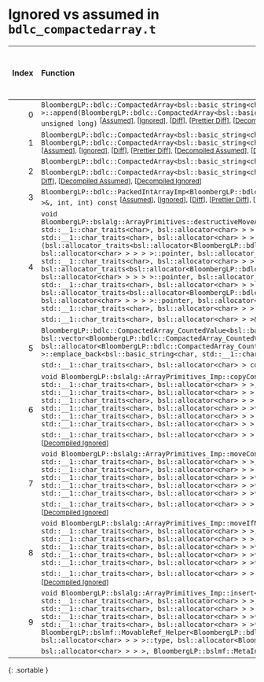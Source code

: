 # Ignored vs assumed in `bdlc_compactedarray.t`

<script src="../sorttable.js"></script>

|   Index | Function                                                                                                                                                                                                                                                                                                                                                                                                                                                                                                                                                                                                                                                                                                                                                                                                                                                                                                                                                                                                                                                                                                                                                                                                                                                                                                                                                                                                                                                                                                                                                                                                                                                                                                                                                                |   Difference in number of lines |   Function size difference in bytes |   Number of lines in assumed build |   Number of bytes in assumed build |   Number of lines in ignored build |   Number of bytes in ignored build |
|--------:|:------------------------------------------------------------------------------------------------------------------------------------------------------------------------------------------------------------------------------------------------------------------------------------------------------------------------------------------------------------------------------------------------------------------------------------------------------------------------------------------------------------------------------------------------------------------------------------------------------------------------------------------------------------------------------------------------------------------------------------------------------------------------------------------------------------------------------------------------------------------------------------------------------------------------------------------------------------------------------------------------------------------------------------------------------------------------------------------------------------------------------------------------------------------------------------------------------------------------------------------------------------------------------------------------------------------------------------------------------------------------------------------------------------------------------------------------------------------------------------------------------------------------------------------------------------------------------------------------------------------------------------------------------------------------------------------------------------------------------------------------------------------------|--------------------------------:|------------------------------------:|-----------------------------------:|-----------------------------------:|-----------------------------------:|-----------------------------------:|
|       0 | `BloombergLP::bdlc::CompactedArray<bsl::basic_string<char, std::__1::char_traits<char>, bsl::allocator<char> > >::append(BloombergLP::bdlc::CompactedArray<bsl::basic_string<char, std::__1::char_traits<char>, bsl::allocator<char> > > const&, unsigned long, unsigned long)` <sup>\[[Assumed](0-assume)\], \[[Ignored](0-none)\], \[[Diff](0.diff.html)\], \[[Prettier Diff](0-diff.html)\], \[[Decompiled Assumed](0-assume-decompiled.txt)\], \[[Decompiled Ignored](0-none-decompiled.txt)\]                                                                                                                                                                                                                                                                                                                                                                                                                                                                                                                                                                                                                                                                                                                                                                                                                                                                                                                                                                                                                                                                                                                                                                                                                                                                      |                               2 |                                  16 |                                126 |                                448 |                                124 |                                432 |
|       1 | `BloombergLP::bdlc::CompactedArray<bsl::basic_string<char, std::__1::char_traits<char>, bsl::allocator<char> > >::insert(unsigned long, BloombergLP::bdlc::CompactedArray<bsl::basic_string<char, std::__1::char_traits<char>, bsl::allocator<char> > > const&, unsigned long, unsigned long)` <sup>\[[Assumed](1-assume)\], \[[Ignored](1-none)\], \[[Diff](1.diff.html)\], \[[Prettier Diff](1-diff.html)\], \[[Decompiled Assumed](1-assume-decompiled.txt)\], \[[Decompiled Ignored](1-none-decompiled.txt)\]                                                                                                                                                                                                                                                                                                                                                                                                                                                                                                                                                                                                                                                                                                                                                                                                                                                                                                                                                                                                                                                                                                                                                                                                                                                       |                               1 |                                   0 |                                132 |                                464 |                                131 |                                464 |
|       2 | `BloombergLP::bdlc::CompactedArray<bsl::basic_string<char, std::__1::char_traits<char>, bsl::allocator<char> > >::insert(unsigned long, BloombergLP::bdlc::CompactedArray<bsl::basic_string<char, std::__1::char_traits<char>, bsl::allocator<char> > > const&)` <sup>\[[Assumed](2-assume)\], \[[Ignored](2-none)\], \[[Diff](2.diff.html)\], \[[Prettier Diff](2-diff.html)\], \[[Decompiled Assumed](2-assume-decompiled.txt)\], \[[Decompiled Ignored](2-none-decompiled.txt)\]                                                                                                                                                                                                                                                                                                                                                                                                                                                                                                                                                                                                                                                                                                                                                                                                                                                                                                                                                                                                                                                                                                                                                                                                                                                                                     |                              -1 |                                   0 |                                128 |                                448 |                                129 |                                448 |
|       3 | `BloombergLP::bdlc::PackedIntArrayImp<BloombergLP::bdlc::PackedIntArrayImp_Unsigned>::print(std::__1::basic_ostream<char, std::__1::char_traits<char> >&, int, int) const` <sup>\[[Assumed](3-assume)\], \[[Ignored](3-none)\], \[[Diff](3.diff.html)\], \[[Prettier Diff](3-diff.html)\], \[[Decompiled Assumed](3-assume-decompiled.txt)\], \[[Decompiled Ignored](3-none-decompiled.txt)\]                                                                                                                                                                                                                                                                                                                                                                                                                                                                                                                                                                                                                                                                                                                                                                                                                                                                                                                                                                                                                                                                                                                                                                                                                                                                                                                                                                           |                              -1 |                                   0 |                                152 |                                592 |                                153 |                                592 |
|       4 | `void BloombergLP::bslalg::ArrayPrimitives::destructiveMoveAndEmplace<bsl::allocator<BloombergLP::bdlc::CompactedArray_CountedValue<bsl::basic_string<char, std::__1::char_traits<char>, bsl::allocator<char> > > >, BloombergLP::bdlc::CompactedArray_CountedValue<bsl::basic_string<char, std::__1::char_traits<char>, bsl::allocator<char> > > >(bsl::allocator_traits<bsl::allocator<BloombergLP::bdlc::CompactedArray_CountedValue<bsl::basic_string<char, std::__1::char_traits<char>, bsl::allocator<char> > > > >::pointer, bsl::allocator_traits<bsl::allocator<BloombergLP::bdlc::CompactedArray_CountedValue<bsl::basic_string<char, std::__1::char_traits<char>, bsl::allocator<char> > > > >::pointer*, bsl::allocator_traits<bsl::allocator<BloombergLP::bdlc::CompactedArray_CountedValue<bsl::basic_string<char, std::__1::char_traits<char>, bsl::allocator<char> > > > >::pointer, bsl::allocator_traits<bsl::allocator<BloombergLP::bdlc::CompactedArray_CountedValue<bsl::basic_string<char, std::__1::char_traits<char>, bsl::allocator<char> > > > >::pointer, bsl::allocator_traits<bsl::allocator<BloombergLP::bdlc::CompactedArray_CountedValue<bsl::basic_string<char, std::__1::char_traits<char>, bsl::allocator<char> > > > >::pointer, bsl::allocator<BloombergLP::bdlc::CompactedArray_CountedValue<bsl::basic_string<char, std::__1::char_traits<char>, bsl::allocator<char> > > >, BloombergLP::bdlc::CompactedArray_CountedValue<bsl::basic_string<char, std::__1::char_traits<char>, bsl::allocator<char> > >&&)` <sup>\[[Assumed](4-assume)\], \[[Ignored](4-none)\], \[[Diff](4.diff.html)\], \[[Prettier Diff](4-diff.html)\], \[[Decompiled Assumed](4-assume-decompiled.txt)\], \[[Decompiled Ignored](4-none-decompiled.txt)\] |                              -3 |                                   0 |                                157 |                                576 |                                160 |                                576 |
|       5 | `BloombergLP::bdlc::CompactedArray_CountedValue<bsl::basic_string<char, std::__1::char_traits<char>, bsl::allocator<char> > >& bsl::vector<BloombergLP::bdlc::CompactedArray_CountedValue<bsl::basic_string<char, std::__1::char_traits<char>, bsl::allocator<char> > >, bsl::allocator<BloombergLP::bdlc::CompactedArray_CountedValue<bsl::basic_string<char, std::__1::char_traits<char>, bsl::allocator<char> > > > >::emplace_back<bsl::basic_string<char, std::__1::char_traits<char>, bsl::allocator<char> > const&, unsigned long&>(bsl::basic_string<char, std::__1::char_traits<char>, bsl::allocator<char> > const&, unsigned long&)` <sup>\[[Assumed](5-assume)\], \[[Ignored](5-none)\], \[[Diff](5.diff.html)\], \[[Prettier Diff](5-diff.html)\], \[[Decompiled Assumed](5-assume-decompiled.txt)\], \[[Decompiled Ignored](5-none-decompiled.txt)\]                                                                                                                                                                                                                                                                                                                                                                                                                                                                                                                                                                                                                                                                                                                                                                                                                                                                                                      |                             -12 |                                 -48 |                                242 |                                896 |                                254 |                                944 |
|       6 | `void BloombergLP::bslalg::ArrayPrimitives_Imp::copyConstruct<BloombergLP::bdlc::CompactedArray_CountedValue<bsl::basic_string<char, std::__1::char_traits<char>, bsl::allocator<char> > >, BloombergLP::bdlc::CompactedArray_CountedValue<bsl::basic_string<char, std::__1::char_traits<char>, bsl::allocator<char> > > const*, bsl::allocator<BloombergLP::bdlc::CompactedArray_CountedValue<bsl::basic_string<char, std::__1::char_traits<char>, bsl::allocator<char> > > > >(BloombergLP::bdlc::CompactedArray_CountedValue<bsl::basic_string<char, std::__1::char_traits<char>, bsl::allocator<char> > >*, BloombergLP::bdlc::CompactedArray_CountedValue<bsl::basic_string<char, std::__1::char_traits<char>, bsl::allocator<char> > > const*, BloombergLP::bdlc::CompactedArray_CountedValue<bsl::basic_string<char, std::__1::char_traits<char>, bsl::allocator<char> > > const*, bsl::allocator<BloombergLP::bdlc::CompactedArray_CountedValue<bsl::basic_string<char, std::__1::char_traits<char>, bsl::allocator<char> > > >, BloombergLP::bslmf::MetaInt<0>*)` <sup>\[[Assumed](6-assume)\], \[[Ignored](6-none)\], \[[Diff](6.diff.html)\], \[[Prettier Diff](6-diff.html)\], \[[Decompiled Assumed](6-assume-decompiled.txt)\], \[[Decompiled Ignored](6-none-decompiled.txt)\]                                                                                                                                                                                                                                                                                                                                                                                                                                                                           |                             -15 |                                 -48 |                                 83 |                                320 |                                 98 |                                368 |
|       7 | `void BloombergLP::bslalg::ArrayPrimitives_Imp::moveConstruct<BloombergLP::bdlc::CompactedArray_CountedValue<bsl::basic_string<char, std::__1::char_traits<char>, bsl::allocator<char> > >, bsl::allocator<BloombergLP::bdlc::CompactedArray_CountedValue<bsl::basic_string<char, std::__1::char_traits<char>, bsl::allocator<char> > > > >(BloombergLP::bdlc::CompactedArray_CountedValue<bsl::basic_string<char, std::__1::char_traits<char>, bsl::allocator<char> > >*, BloombergLP::bdlc::CompactedArray_CountedValue<bsl::basic_string<char, std::__1::char_traits<char>, bsl::allocator<char> > >*, BloombergLP::bdlc::CompactedArray_CountedValue<bsl::basic_string<char, std::__1::char_traits<char>, bsl::allocator<char> > >*, bsl::allocator<BloombergLP::bdlc::CompactedArray_CountedValue<bsl::basic_string<char, std::__1::char_traits<char>, bsl::allocator<char> > > >, BloombergLP::bslmf::MetaInt<0>*)` <sup>\[[Assumed](7-assume)\], \[[Ignored](7-none)\], \[[Diff](7.diff.html)\], \[[Prettier Diff](7-diff.html)\], \[[Decompiled Assumed](7-assume-decompiled.txt)\], \[[Decompiled Ignored](7-none-decompiled.txt)\]                                                                                                                                                                                                                                                                                                                                                                                                                                                                                                                                                                                                                            |                             -15 |                                 -48 |                                 83 |                                320 |                                 98 |                                368 |
|       8 | `void BloombergLP::bslalg::ArrayPrimitives_Imp::moveIfNoexcept<BloombergLP::bdlc::CompactedArray_CountedValue<bsl::basic_string<char, std::__1::char_traits<char>, bsl::allocator<char> > >, bsl::allocator<BloombergLP::bdlc::CompactedArray_CountedValue<bsl::basic_string<char, std::__1::char_traits<char>, bsl::allocator<char> > > > >(BloombergLP::bdlc::CompactedArray_CountedValue<bsl::basic_string<char, std::__1::char_traits<char>, bsl::allocator<char> > >*, BloombergLP::bdlc::CompactedArray_CountedValue<bsl::basic_string<char, std::__1::char_traits<char>, bsl::allocator<char> > >*, BloombergLP::bdlc::CompactedArray_CountedValue<bsl::basic_string<char, std::__1::char_traits<char>, bsl::allocator<char> > >*, bsl::allocator<BloombergLP::bdlc::CompactedArray_CountedValue<bsl::basic_string<char, std::__1::char_traits<char>, bsl::allocator<char> > > >, BloombergLP::bslmf::MetaInt<0>*)` <sup>\[[Assumed](8-assume)\], \[[Ignored](8-none)\], \[[Diff](8.diff.html)\], \[[Prettier Diff](8-diff.html)\], \[[Decompiled Assumed](8-assume-decompiled.txt)\], \[[Decompiled Ignored](8-none-decompiled.txt)\]                                                                                                                                                                                                                                                                                                                                                                                                                                                                                                                                                                                                                           |                             -15 |                                 -48 |                                 83 |                                320 |                                 98 |                                368 |
|       9 | `void BloombergLP::bslalg::ArrayPrimitives_Imp::insert<BloombergLP::bdlc::CompactedArray_CountedValue<bsl::basic_string<char, std::__1::char_traits<char>, bsl::allocator<char> > >, bsl::allocator<BloombergLP::bdlc::CompactedArray_CountedValue<bsl::basic_string<char, std::__1::char_traits<char>, bsl::allocator<char> > > > >(BloombergLP::bdlc::CompactedArray_CountedValue<bsl::basic_string<char, std::__1::char_traits<char>, bsl::allocator<char> > >*, BloombergLP::bdlc::CompactedArray_CountedValue<bsl::basic_string<char, std::__1::char_traits<char>, bsl::allocator<char> > >*, BloombergLP::bslmf::MovableRef_Helper<BloombergLP::bdlc::CompactedArray_CountedValue<bsl::basic_string<char, std::__1::char_traits<char>, bsl::allocator<char> > > >::type, bsl::allocator<BloombergLP::bdlc::CompactedArray_CountedValue<bsl::basic_string<char, std::__1::char_traits<char>, bsl::allocator<char> > > >, BloombergLP::bslmf::MetaInt<0>*)` <sup>\[[Assumed](9-assume)\], \[[Ignored](9-none)\], \[[Diff](9.diff.html)\], \[[Prettier Diff](9-diff.html)\], \[[Decompiled Assumed](9-assume-decompiled.txt)\], \[[Decompiled Ignored](9-none-decompiled.txt)\]                                                                                                                                                                                                                                                                                                                                                                                                                                                                                                                                                                                      |                             -15 |                                 -64 |                                153 |                                544 |                                168 |                                608 |
{: .sortable }
